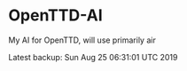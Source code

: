 # OpenTTD-AI
My AI for OpenTTD, will use primarily air

Latest backup: Sun Aug 25 06:31:01 UTC 2019
